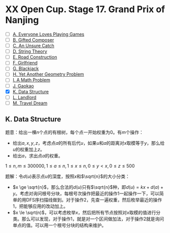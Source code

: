 # XX Open Cup. Stage 17. Grand Prix of Nanjing

+ [ ] [A. Everyone Loves Playing Games](https://official.contest.yandex.ru/opencupXX/contest/18242/problems/A/)
+ [ ] [B. Gifted Composer](https://official.contest.yandex.ru/opencupXX/contest/18242/problems/B/)
+ [ ] [C. An Unsure Catch](https://official.contest.yandex.ru/opencupXX/contest/18242/problems/C/)
+ [ ] [D. String Theory](https://official.contest.yandex.ru/opencupXX/contest/18242/problems/D/)
+ [ ] [E. Road Construction](https://official.contest.yandex.ru/opencupXX/contest/18242/problems/E/)
+ [ ] [F. Girlfriend](https://official.contest.yandex.ru/opencupXX/contest/18242/problems/F/)
+ [ ] [G. Blackjack](https://official.contest.yandex.ru/opencupXX/contest/18242/problems/G/)
+ [ ] [H. Yet Another Geometry Problem](https://official.contest.yandex.ru/opencupXX/contest/18242/problems/H/)
+ [ ] [I. A Math Problem](https://official.contest.yandex.ru/opencupXX/contest/18242/problems/I/)
+ [ ] [J. Gaokao](https://official.contest.yandex.ru/opencupXX/contest/18242/problems/J/)
+ [x] [K. Data Structure](https://official.contest.yandex.ru/opencupXX/contest/18242/problems/K/)
+ [ ] [L. Landlord](https://official.contest.yandex.ru/opencupXX/contest/18242/problems/L/)
+ [ ] [M. Travel Dream](https://official.contest.yandex.ru/opencupXX/contest/18242/problems/M/)

## K. Data Structure

题意：给出一棵$n$个点的有根树，每个点一开始权重为$0$。有$m$个操作：

+ 给出$a,x,y,z$，考虑点$a$的所有后代$u$，如果$u$和$a$的距离对$x$取模等于$y$，那么给$u$的权重加上$z$。
+ 给出$a$，求出点$a$的权重。

$1 \le n, m \le 300000, 1 \le a \le n, 1 \le x \le n, 0 \le y < x, 0 \le z \le 500$

题解：令$d(u)$表示点$u$的深度，按照$x$和$\sqrt{n}$的大小分类：

+ $x \ge \sqrt{n}$，那么合法的$d(u)$只有$\sqrt{n}$种，即$d(u)=kx+d(a)+y$。考虑对询问根号分块，每根号次操作把最近的操作$1$一起操作一下，可以简单的用DFS序扫描线做到。对于操作$2$，先查一遍权重，然后枚举最近的操作$1$，把能够应用的改动加上。
+ $x \le \sqrt(n)$，可以考虑枚举$x$，然后把所有节点按照对$x$取模的值进行分类。那么可以发现，对于操作$1$，就是对一个区间做加法，对于操作$2$就是询问单点的值。可以用一个根号分块的结构来维护。